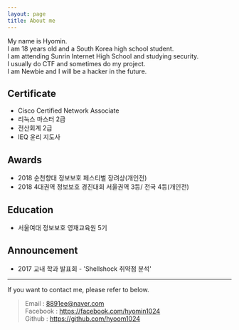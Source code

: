 ```yaml
---
layout: page
title: About me 
---
```



My name is Hyomin.  
I am 18 years old and a South Korea high school student.   
I am attending Sunrin Internet High School and studying security.   
I usually do CTF and sometimes do my project.   
I am Newbie and I will be a hacker in the future.   

## Certificate

+ Cisco Certified Network Associate 
+ 리눅스 마스터 2급
+ 전산회계 2급
+ IEQ 윤리 지도사 

## Awards

+ 2018 순천향대 정보보호 페스티벌 장려상(개인전)
+ 2018 4대권역 정보보호 경진대회 서울권역 3등/ 전국 4등(개인전)

## Education

+ 서울여대 정보보호 영재교육원 5기  

## Announcement

+ 2017 교내 학과 발표회 - 'Shellshock 취약점 분석'



---
If you want to contact me, please refer to below.
>     
  > Email : <8891ee@naver.com>  
  > Facebook : <https://facebook.com/hyomin1024>  
  > Github : <https://github.com/hyoom1024>  
